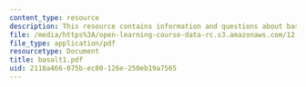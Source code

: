 ```yaml
---
content_type: resource
description: This resource contains information and questions about basalts.
file: /media/https%3A/open-learning-course-data-rc.s3.amazonaws.com/12-109-petrology-fall-2005/2118a466075bec80126e250eb19a7565_basalt1.pdf
file_type: application/pdf
resourcetype: Document
title: basalt1.pdf
uid: 2118a466-075b-ec80-126e-250eb19a7565
---
```

